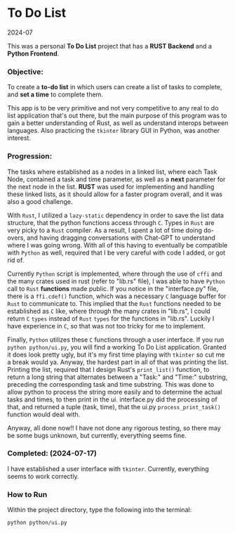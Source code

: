 # To Do List
2024-07

This was a personal **To Do List** project that has a **RUST Backend** and a **Python Frontend**.

### Objective:
To create a **to-do list** in which users can create a list of tasks to complete, and **set a 
time** to complete them. 

This app is to be very primitive and not very competitive to any real to do list application that's out there, but the main
purpose of this program was to gain a better understanding of Rust, as well as understand interops between languages. Also
practicing the `tkinter` library GUI in Python, was another interest.

### Progression:
The tasks where established as a nodes in a linked list, where each Task Node, contained a task and time
parameter, as well as a **next** parameter for the next node in the list. **RUST** was used for
implementing and handling these linked lists, as it should allow for a faster program overall, and it
was also a good challenge. 

With `Rust`, I utilized a `lazy-static` dependency in order to save the list data structure, that the python 
functions access through `C`. Types in `Rust` are very picky to a `Rust` compiler. As a result, I spent a lot of time doing do-overs, and having
dragging conversations with Chat-GPT to understand where I was going wrong. With all of this having to eventually be
compatible with `Python` as well, required that I be very careful with code I added, or got rid of.

Currently `Python` script is implemented, where through the use of `cffi` and the many crates used in rust (refer 
to "lib.rs" file), I was able to have `Python` call to `Rust` **functions** made public. If you notice in the 
"interface.py" file, there is a `ffi.cdef()` function, which was a necessary `C` language buffer for `Rust` to 
communicate to. This implied that the `Rust` functions needed to be established as `C` like, where through the many crates in "lib.rs", 
I could return `C` `types` instead of `Rust` `types` for the functions in "lib.rs". Luckily I have experience in `C`, so that was not too tricky 
for me to implement.

Finally, `Python` utilizes these `C` functions through a user interface. If you run `python python/ui.py`, you will find
a working To Do List application. Granted it does look pretty ugly, but it's my first time playing with `tkinter` so cut
me a break would ya. Anyway, the hardest part in all of that was printing the list. Printing the list, required that 
I design Rust's `print_list()` function, to return a long string that alternates between a "Task:" and "Time:" substring,
preceding the corresponding task and time substring. This was done to allow python to process the string more easily and to
determine the actual tasks and times, to then print in the ui. interface.py did the processing of that, and returned a tuple 
(task, time), that the ui.py `process_print_task()` function would deal with.

Anyway, all done now!! I have not done any rigorous testing, so there may be some bugs unknown, but currently, everything
seems fine.

### Completed: (2024-07-17)
I have established a user interface with `tkinter`. Currently, everything seems to work correctly. 
 

### How to Run
Within the project directory, type the following into the terminal:
```commandline
python python/ui.py
```



